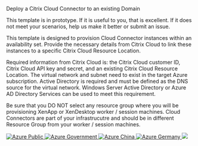 Deploy a Citrix Cloud Connector to an existing Domain

This template is in prototype.  If it is useful to you, that is excellent.  If it does not meet your scenarios, help us make it better or submit an issue.

This template is designed to provision Cloud Connector instances within an availability set.
Provide the necessary details from Citrix Cloud to link these instances to a specific Citrix Cloud Resource Location.

Required information from Citrix Cloud is: the Citrix Cloud customer ID, Citrix Cloud API key and secret, and an existing Citrix Cloud Resource Location.
The virtual network and subnet need to exist in the target Azure subscription.
Active Directory is required and must be defined as the DNS source for the virtual network.  Windows Server Active Directory or Azure AD Directory Services can be used to meet this requirement.

Be sure that you DO NOT select any resource group where you will be provisioning XenApp or XenDesktop worker / session machines.  Cloud Connectors are part of your infrastrucutre and should be in different Resource Group from your worker / session machines.

<a href="https://portal.azure.com/#create/Microsoft.Template/uri/https%3A%2F%2Fraw.githubusercontent.com%2Fcitrix%2FCitrixCloud-ARMTemplates%2Fmaster%2FCloudConnector%2Fazuredeploy.json" target="_blank">
    <img src="http://azuredeploy.net/deploybutton.png" alt="Azure Public"/>
</a>
<a href="https://portal.azure.us/#create/Microsoft.Template/uri/https%3A%2F%2Fraw.githubusercontent.com%2Fcitrix%2FCitrixCloud-ARMTemplates%2Fmaster%2FCloudConnector%2Fazuredeploy.json" target="_blank">
    <img src="http://azuredeploy.net/AzureGov.png" alt="Azure Government"/>
</a>
<a href="https://portal.azure.cn/#create/Microsoft.Template/uri/https%3A%2F%2Fraw.githubusercontent.com%2Fcitrix%2FCitrixCloud-ARMTemplates%2Fmaster%2FCloudConnector%2Fazuredeploy.json" target="_blank">
    <img src="http://azuredeploy.net/AzureCn.png" alt="Azure China"/>
</a>
<a href="https://portal.microsoftazure.de/#create/Microsoft.Template/uri/https%3A%2F%2Fraw.githubusercontent.com%2Fcitrix%2FCitrixCloud-ARMTemplates%2Fmaster%2FCloudConnector%2Fazuredeploy.json" target="_blank">
    <img src="http://azuredeploy.net/AzureDe.png" alt="Azure Germany"/>
</a>
<a href="http://armviz.io/#/?load=https%3A%2F%2Fraw.githubusercontent.com%2Fcitrix%2FCitrixCloud-ARMTemplates%2Fmaster%2FCloudConnector%2Fazuredeploy.json" target="_blank">
    <img src="http://armviz.io/visualizebutton.png"/>
</a>
